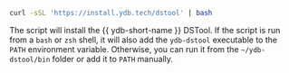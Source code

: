 <!-- markdownlint-disable blanks-around-fences -->

```bash
curl -sSL 'https://install.ydb.tech/dstool' | bash
```

The script will install the {{ ydb-short-name }} DSTool. If the script is run from a `bash` or `zsh` shell, it will also add the `ydb-dstool` executable to the `PATH` environment variable. Otherwise, you can run it from the `~/ydb-dstool/bin` folder or add it to `PATH` manually.
